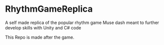 # RhythmGameReplica
A self made replica of the popular rhythm game Muse dash meant to further develop skills with Unity and C# code

This Repo is made after the game.
